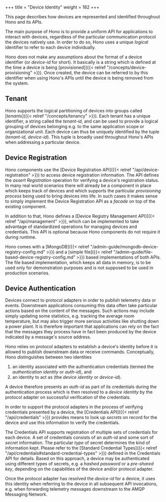 +++
title = "Device Identity"
weight = 182
+++

This page describes how devices are represented and identified throughout Hono and its APIs.
<!--more-->

The main purpose of Hono is to provide a uniform API for applications to interact with devices,
regardless of the particular communication protocol the devices natively use.
In order to do so, Hono uses a unique *logical* identifier to refer to each device individually.

Hono does not make any assumptions about the format of a device identifier (or *device-id* for short).
It basically is a string which is defined at the time a device is being
[provisioned]({{< relref "/concepts/device-provisioning" >}}). Once created, the device can be referred
to by this identifier when using Hono's APIs until the device is being removed from the system.

## Tenant

Hono supports the logical partitioning of devices into groups called [*tenants*]({{< relref "/concepts/tenancy" >}}). Each tenant has a unique identifier, a string called the *tenant-id*, and can be used to provide a logical grouping of devices belonging e.g. to the same application scope or organizational unit. Each device can thus be uniquely identified by the tuple (*tenant-id*, *device-id*). This tuple is broadly used throughout Hono's APIs when addressing a particular device.

## Device Registration

Hono components use the [Device Registration API]({{< relref "/api/device-registration" >}}) to access device registration information. The API defines the *assert Registration* operation for verifying a device's registration status.
In many real world scenarios there will already be a component in place which keeps track of devices and which supports the particular *provisioning process* being used to bring devices into life. In such cases it makes sense to simply implement the Device Registration API as a *facade* on top of the existing component.

In addition to that, Hono defines a [Device Registry Management API]({{< relref "/api/management" >}}), which can be implemented to take advantage of standardized  operations for managing devices and credentials. This API is optional because Hono components do not require it during runtime. 

Hono comes with a [MongoDB]({{< relref "/admin-guide/mongodb-device-registry-config.md" >}}) and a [simple file]({{< relref "/admin-guide/file-based-device-registry-config.md" >}}) based implementations of both APIs. The file based implementation, which keeps all data in memory, is to be used only for demonstration purposes and is not supposed to be used in production scenarios.

## Device Authentication

Devices connect to protocol adapters in order to publish telemetry data or events. Downstream applications consuming this data often take particular actions based on the content of the messages. Such actions may include simply updating some statistics, e.g. tracking the average room temperature, but may also trigger more serious activities like shutting down a power plant. It is therefore important that applications can rely on the fact that the messages they process have in fact been produced by the device indicated by a message's source address.

Hono relies on protocol adapters to establish a device's identity before it is allowed to publish downstream data or receive commands. Conceptually, Hono distinguishes between two identities

1. an identity associated with the authentication credentials (termed the *authentication identity* or *auth-id*), and
1. an identity to act as (the *device identity* or *device-id*).

A device therefore presents an *auth-id* as part of its credentials during the authentication process which is then resolved to a *device identity* by the protocol adapter on successful verification of the credentials.

In order to support the protocol adapters in the process of verifying credentials presented by a device, the [Credentials API]({{< relref "/api/credentials" >}}) provides means to look up *secrets* on record for the device and use this information to verify the credentials.

The Credentials API supports registration of multiple sets of credentials for each device. A set of credentials consists of an *auth-id* and some sort of *secret* information. The particular *type* of secret determines the kind of information kept. Please refer to the [Standard Credential Types]({{< relref "/api/credentials#standard-credential-types" >}}) defined in the Credentials API for details. Based on this approach, a device may be authenticated using different types of secrets, e.g. a *hashed password* or a *pre-shared key*, depending on the capabilities of the device and/or protocol adapter.

Once the protocol adapter has resolved the *device-id* for a device, it uses this identity when referring to the device in all subsequent API invocations, e.g. when forwarding telemetry messages downstream to the AMQP Messaging Network.
